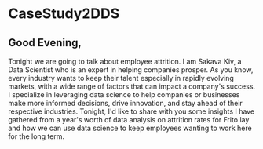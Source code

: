 # CaseStudy2DDS
## Good Evening,
Tonight we are going to talk about employee attrition. I am Sakava Kiv, a Data Scientist who is an expert in helping companies prosper. As you know, every industry wants to keep their talent especially in rapidly evolving markets, with a wide range of factors that can impact a company's success. I specialize in leveraging data science to help companies or businesses make more informed decisions, drive innovation, and stay ahead of their respective industries. Tonight, I'd like to share with you some insights I have gathered from a year's worth of data analysis on attrition rates for Frito lay and how we can use data science to keep employees wanting to work here for the long term.
